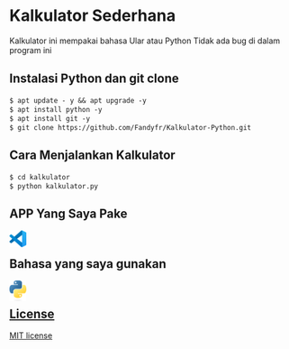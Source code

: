 # Kalkulator Sederhana
Kalkulator ini mempakai bahasa Ular atau Python
Tidak ada bug di dalam program ini

## Instalasi Python dan git clone

```
$ apt update - y && apt upgrade -y
$ apt install python -y
$ apt install git -y
$ git clone https://github.com/Fandyfr/Kalkulator-Python.git
```

## Cara Menjalankan Kalkulator

```
$ cd kalkulator
$ python kalkulator.py
```

## APP Yang Saya Pake
<a title="Visual Studio Code" href="https://code.visualstudio.com/">
    <img align="left" alt="logo" width="30px" src="https://raw.githubusercontent.com/Fandyfr/Fandyfr/main/logo/vscode.png">
</a>
<br>

## Bahasa yang saya gunakan
<a title="Python" href="https://www.python.org/">
    <img align="left" alt="logo" width="30px" src="https://raw.githubusercontent.com/Fandyfr/Fandyfr/main/logo/python.png">
<br>

## License

[MIT license](LICENSE)
